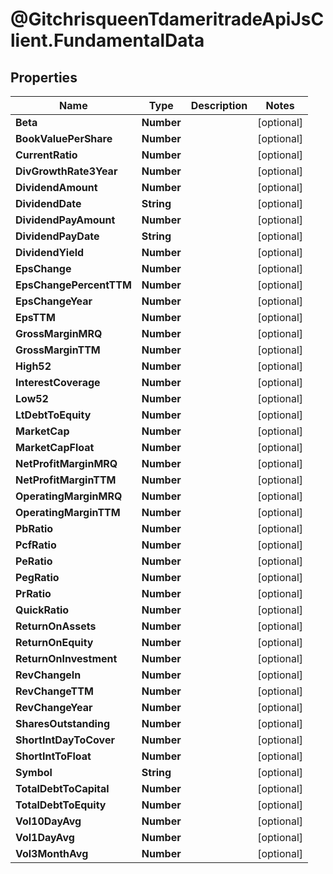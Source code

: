 # @GitchrisqueenTdameritradeApiJsClient.FundamentalData

## Properties
Name | Type | Description | Notes
------------ | ------------- | ------------- | -------------
**Beta** | **Number** |  | [optional] 
**BookValuePerShare** | **Number** |  | [optional] 
**CurrentRatio** | **Number** |  | [optional] 
**DivGrowthRate3Year** | **Number** |  | [optional] 
**DividendAmount** | **Number** |  | [optional] 
**DividendDate** | **String** |  | [optional] 
**DividendPayAmount** | **Number** |  | [optional] 
**DividendPayDate** | **String** |  | [optional] 
**DividendYield** | **Number** |  | [optional] 
**EpsChange** | **Number** |  | [optional] 
**EpsChangePercentTTM** | **Number** |  | [optional] 
**EpsChangeYear** | **Number** |  | [optional] 
**EpsTTM** | **Number** |  | [optional] 
**GrossMarginMRQ** | **Number** |  | [optional] 
**GrossMarginTTM** | **Number** |  | [optional] 
**High52** | **Number** |  | [optional] 
**InterestCoverage** | **Number** |  | [optional] 
**Low52** | **Number** |  | [optional] 
**LtDebtToEquity** | **Number** |  | [optional] 
**MarketCap** | **Number** |  | [optional] 
**MarketCapFloat** | **Number** |  | [optional] 
**NetProfitMarginMRQ** | **Number** |  | [optional] 
**NetProfitMarginTTM** | **Number** |  | [optional] 
**OperatingMarginMRQ** | **Number** |  | [optional] 
**OperatingMarginTTM** | **Number** |  | [optional] 
**PbRatio** | **Number** |  | [optional] 
**PcfRatio** | **Number** |  | [optional] 
**PeRatio** | **Number** |  | [optional] 
**PegRatio** | **Number** |  | [optional] 
**PrRatio** | **Number** |  | [optional] 
**QuickRatio** | **Number** |  | [optional] 
**ReturnOnAssets** | **Number** |  | [optional] 
**ReturnOnEquity** | **Number** |  | [optional] 
**ReturnOnInvestment** | **Number** |  | [optional] 
**RevChangeIn** | **Number** |  | [optional] 
**RevChangeTTM** | **Number** |  | [optional] 
**RevChangeYear** | **Number** |  | [optional] 
**SharesOutstanding** | **Number** |  | [optional] 
**ShortIntDayToCover** | **Number** |  | [optional] 
**ShortIntToFloat** | **Number** |  | [optional] 
**Symbol** | **String** |  | [optional] 
**TotalDebtToCapital** | **Number** |  | [optional] 
**TotalDebtToEquity** | **Number** |  | [optional] 
**Vol10DayAvg** | **Number** |  | [optional] 
**Vol1DayAvg** | **Number** |  | [optional] 
**Vol3MonthAvg** | **Number** |  | [optional] 
